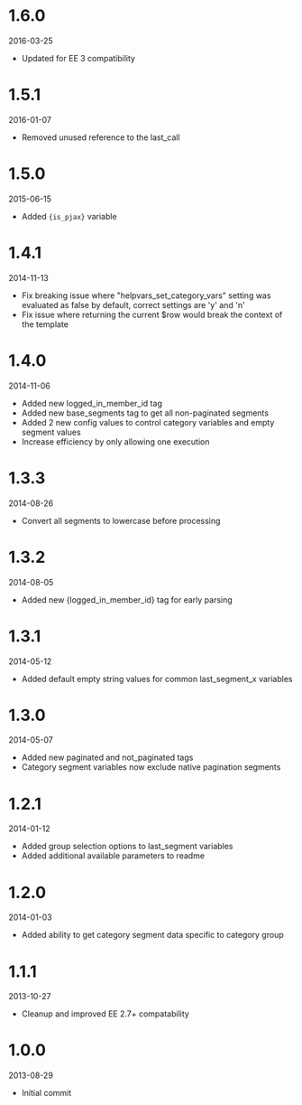 # 1.6.0

2016-03-25

- Updated for EE 3 compatibility

# 1.5.1

2016-01-07

- Removed unused reference to the last_call

# 1.5.0

2015-06-15

- Added `{is_pjax}` variable

# 1.4.1

2014-11-13

- Fix breaking issue where "helpvars_set_category_vars" setting was evaluated as false by default, correct settings are 'y' and 'n'
- Fix issue where returning the current $row would break the context of the template

# 1.4.0

2014-11-06

- Added new logged_in_member_id tag
- Added new base_segments tag to get all non-paginated segments
- Added 2 new config values to control category variables and empty segment values
- Increase efficiency by only allowing one execution

# 1.3.3

2014-08-26

- Convert all segments to lowercase before processing

# 1.3.2

2014-08-05

- Added new {logged_in_member_id} tag for early parsing

# 1.3.1

2014-05-12

- Added default empty string values for common last_segment_x variables

# 1.3.0

2014-05-07

- Added new paginated and not_paginated tags
- Category segment variables now exclude native pagination segments

# 1.2.1

2014-01-12

- Added group selection options to last_segment variables
- Added additional available parameters to readme

# 1.2.0

2014-01-03

- Added ability to get category segment data specific to category group

# 1.1.1

2013-10-27

- Cleanup and improved EE 2.7+ compatability

# 1.0.0

2013-08-29

- Initial commit
